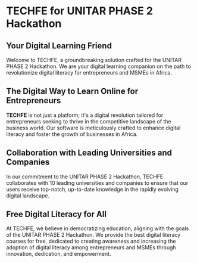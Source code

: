 # TECHFE for UNITAR PHASE 2 Hackathon

## Your Digital Learning Friend

Welcome to TECHFE, a groundbreaking solution crafted for the UNITAR PHASE 2 Hackathon. We are your digital learning companion on the path to revolutionize digital literacy for entrepreneurs and MSMEs in Africa.

## The Digital Way to Learn Online for Entrepreneurs

**TECHFE** is not just a platform; it's a digital revolution tailored for entrepreneurs seeking to thrive in the competitive landscape of the business world. Our software is meticulously crafted to enhance digital literacy and foster the growth of businesses in Africa.

## Collaboration with Leading Universities and Companies

In our commitment to the UNITAR PHASE 2 Hackathon, TECHFE collaborates with 10 leading universities and companies to ensure that our users receive top-notch, up-to-date knowledge in the rapidly evolving digital landscape.

## Free Digital Literacy for All

At TECHFE, we believe in democratizing education, aligning with the goals of the UNITAR PHASE 2 Hackathon. We provide the best digital literacy courses for free, dedicated to creating awareness and increasing the adoption of digital literacy among entrepreneurs and MSMEs through innovation, dedication, and empowerment.
